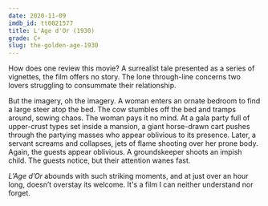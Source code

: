 ```yaml
---
date: 2020-11-09
imdb_id: tt0021577
title: L'Age d'Or (1930)
grade: C+
slug: the-golden-age-1930
---
```


How does one review this movie? A surrealist tale presented as a series of vignettes, the film offers no story. The lone through-line concerns two lovers struggling to consummate their relationship.

<!-- end -->

But the imagery, oh the imagery. A woman enters an ornate bedroom to find a large steer atop the bed. The cow stumbles off the bed and tramps around, sowing chaos. The woman pays it no mind. At a gala party full of upper-crust types set inside a mansion, a giant horse-drawn cart pushes through the partying masses who appear oblivious to its presence. Later, a servant screams and collapses, jets of flame shooting over her prone body. Again, the guests appear oblivious. A groundskeeper shoots an impish child. The guests notice, but their attention wanes fast.

_L’Age d’Or_ abounds with such striking moments, and at just over an hour long, doesn’t overstay its welcome. It's a film I can neither understand nor forget.